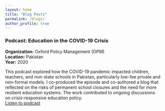 ```yaml
---
layout: home
title: "Blog Posts"
permalink: /blogs/
author_profile: true
---
```


###  Podcast: Education in the COVID-19 Crisis   
**Organization:** Oxford Policy Management (OPM)  
**Location:** Pakistan  
**Year:** 2020

This podcast explored how the COVID-19 pandemic impacted children, teachers, and non-state schools in Pakistan, particularly low-fee private and non-formal models. I co-produced the episode and co-authored a blog that reflected on the risks of permanent school closures and the need for more resilient education systems. The work contributed to ongoing discussions on crisis-responsive education policy.  
[Listen to podcast](https://www.opml.co.uk/insights/podcast-how-has-covid-19-affected-children-and-teachers-non-state-schools-pakistan)
